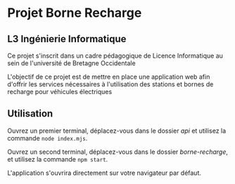 # Projet Borne Recharge

## L3 Ingénierie Informatique

Ce projet s'inscrit dans un cadre pédagogique de Licence Informatique au sein de l'université de Bretagne Occidentale

L'objectif de ce projet est de mettre en place une application web afin d'offrir les services nécessaires à l'utilisation des stations et bornes de recharge pour véhicules électriques

## Utilisation

Ouvrez un premier terminal, déplacez-vous dans le dossier *api* et utilisez la commande `node index.mjs`.

Ouvrez un second terminal, déplacez-vous dans le dossier *borne-recharge*, et utilisez la commande `npm start`.

L'application s'ouvrira directement sur votre navigateur par défaut.

